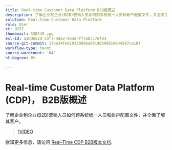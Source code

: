 ```yaml
---
title: Real-time Customer Data Platform B2B版概述
description: 了解企业到企业(B2B)营销人员如何跨系统统一人员和帐户配置文件，并全面了解其客户。
solution: Real-time Customer Data Platform
role: User
kt: 9257
thumbnail: 338249.jpg
exl-id: a1bde52d-33f7-4de2-953e-ff7abcc7ef84
source-git-commit: 17be24fe619139056a69190b98610644387ca18f
workflow-type: tm+mt
source-wordcount: '84'
ht-degree: 0%

---
```


# Real-time Customer Data Platform (CDP)， B2B版概述

了解企业到企业(B2B)营销人员如何跨系统统一人员和帐户配置文件，并全面了解其客户。

>[!VIDEO](https://video.tv.adobe.com/v/338249?quality=12&learn=on)

欲知更多信息，请访问 [Real-Time CDP B2B版本文档](https://experienceleague.adobe.com/docs/experience-platform/rtcdp/b2b-overview.html).
